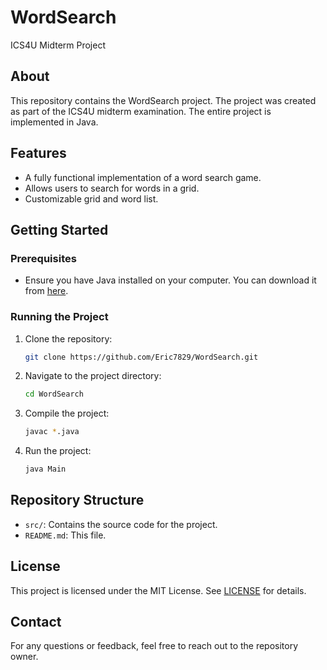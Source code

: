 # WordSearch

ICS4U Midterm Project

## About
This repository contains the WordSearch project. The project was created as part of the ICS4U midterm examination. The entire project is implemented in Java.

## Features
- A fully functional implementation of a word search game.
- Allows users to search for words in a grid.
- Customizable grid and word list.

## Getting Started

### Prerequisites
- Ensure you have Java installed on your computer. You can download it from [here](https://www.oracle.com/java/technologies/javase-downloads.html).

### Running the Project
1. Clone the repository:
   ```bash
   git clone https://github.com/Eric7829/WordSearch.git
   ```
2. Navigate to the project directory:
   ```bash
   cd WordSearch
   ```
3. Compile the project:
   ```bash
   javac *.java
   ```
4. Run the project:
   ```bash
   java Main
   ```

## Repository Structure
- `src/`: Contains the source code for the project.
- `README.md`: This file.

## License
This project is licensed under the MIT License. See [LICENSE](LICENSE) for details.

## Contact
For any questions or feedback, feel free to reach out to the repository owner.